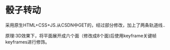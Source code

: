 # 骰子转动

采用原生HTML+CSS+JS.从CSDN中GET的，经过部分修改，加上了两条轨道线..

原理:3D效果下，将平面展开成六个面（修改成8个面)后使用keyframe关键帧keyframes进行修饰。